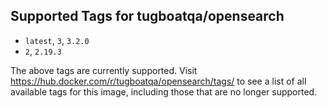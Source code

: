 ## Supported Tags for tugboatqa/opensearch

* `latest`, `3`, `3.2.0`
* `2`, `2.19.3`

The above tags are currently supported. Visit https://hub.docker.com/r/tugboatqa/opensearch/tags/ to see a list of all available tags for this image, including those that are no longer supported.
